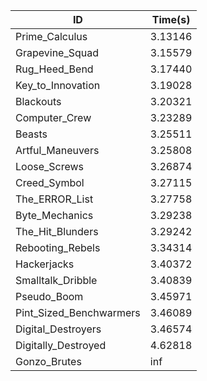 |ID|Time(s)|
|-|-|
|Prime_Calculus|3.13146|
|Grapevine_Squad|3.15579|
|Rug_Heed_Bend|3.17440|
|Key_to_Innovation|3.19028|
|Blackouts|3.20321|
|Computer_Crew|3.23289|
|Beasts|3.25511|
|Artful_Maneuvers|3.25808|
|Loose_Screws|3.26874|
|Creed_Symbol|3.27115|
|The_ERROR_List|3.27758|
|Byte_Mechanics|3.29238|
|The_Hit_Blunders|3.29242|
|Rebooting_Rebels|3.34314|
|Hackerjacks|3.40372|
|Smalltalk_Dribble|3.40839|
|Pseudo_Boom|3.45971|
|Pint_Sized_Benchwarmers|3.46089|
|Digital_Destroyers|3.46574|
|Digitally_Destroyed|4.62818|
|Gonzo_Brutes|inf|
